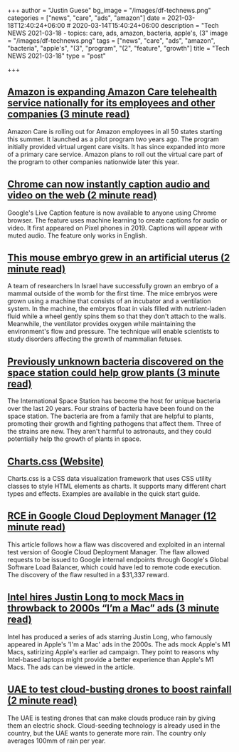 +++
author = "Justin Guese"
bg_image = "/images/df-technews.png"
categories = ["news", "care", "ads", "amazon"]
date = 2021-03-18T12:40:24+06:00 # 2020-03-14T15:40:24+06:00
description = "Tech NEWS 2021-03-18 - topics: care, ads, amazon, bacteria, apple's, (3"
image = "/images/df-technews.png"
tags = ["news", "care", "ads", "amazon", "bacteria", "apple's", "(3", "program", "(2", "feature", "growth"]
title = "Tech NEWS 2021-03-18"
type = "post"

+++

## [Amazon is expanding Amazon Care telehealth service nationally for its employees and other companies (3 minute read)](https://www.cnbc.com/2021/03/17/amazon-is-expanding-amazon-care-telehealth-service-nationally-for-employees.html)

Amazon Care is rolling out for Amazon employees in all 50 states starting this summer. It launched as a pilot program two years ago. The program initially provided virtual urgent care visits. It has since expanded into more of a primary care service. Amazon plans to roll out the virtual care part of the program to other companies nationwide later this year.

## [Chrome can now instantly caption audio and video on the web (2 minute read)](https://www.theverge.com/2021/3/17/22337074/chrome-real-time-live-captions-audio-accessibility)

Google's Live Caption feature is now available to anyone using Chrome browser. The feature uses machine learning to create captions for audio or video. It first appeared on Pixel phones in 2019. Captions will appear with muted audio. The feature only works in English.

## [This mouse embryo grew in an artificial uterus (2 minute read)](https://finance.yahoo.com/news/weizmann-institute-of-science-mechanical-womb-215003047.html)

A team of researchers In Israel have successfully grown an embryo of a mammal outside of the womb for the first time. The mice embryos were grown using a machine that consists of an incubator and a ventilation system. In the machine, the embryos float in vials filled with nutrient-laden fluid while a wheel gently spins them so that they don't attach to the walls. Meanwhile, the ventilator provides oxygen while maintaining the environment's flow and pressure. The technique will enable scientists to study disorders affecting the growth of mammalian fetuses.

## [Previously unknown bacteria discovered on the space station could help grow plants (3 minute read)](https://www.cnn.com/2021/03/16/world/international-space-station-microbes-scn-trnd/index.html)

The International Space Station has become the host for unique bacteria over the last 20 years. Four strains of bacteria have been found on the space station. The bacteria are from a family that are helpful to plants, promoting their growth and fighting pathogens that affect them. Three of the strains are new. They aren't harmful to astronauts, and they could potentially help the growth of plants in space.

## [Charts.css (Website)](https://chartscss.org/)

Charts.css is a CSS data visualization framework that uses CSS utility classes to style HTML elements as charts. It supports many different chart types and effects. Examples are available in the quick start guide.

## [RCE in Google Cloud Deployment Manager (12 minute read)](https://www.ezequiel.tech/2020/05/rce-in-cloud-dm.html)

This article follows how a flaw was discovered and exploited in an internal test version of Google Cloud Deployment Manager. The flaw allowed requests to be issued to Google internal endpoints through Google's Global Software Load Balancer, which could have led to remote code execution. The discovery of the flaw resulted in a $31,337 reward.

## [Intel hires Justin Long to mock Macs in throwback to 2000s “I’m a Mac” ads (3 minute read)](https://arstechnica.com/gadgets/2021/03/intel-hires-justin-long-to-mock-macs-in-throwback-to-2000s-im-a-mac-ads/)

Intel has produced a series of ads starring Justin Long, who famously appeared in Apple's 'I'm a Mac' ads in the 2000s. The ads mock Apple's M1 Macs, satirizing Apple's earlier ad campaign. They point to reasons why Intel-based laptops might provide a better experience than Apple's M1 Macs. The ads can be viewed in the article.

## [UAE to test cloud-busting drones to boost rainfall (2 minute read)](https://www.bbc.com/news/technology-56428984)

The UAE is testing drones that can make clouds produce rain by giving them an electric shock. Cloud-seeding technology is already used in the country, but the UAE wants to generate more rain. The country only averages 100mm of rain per year.

